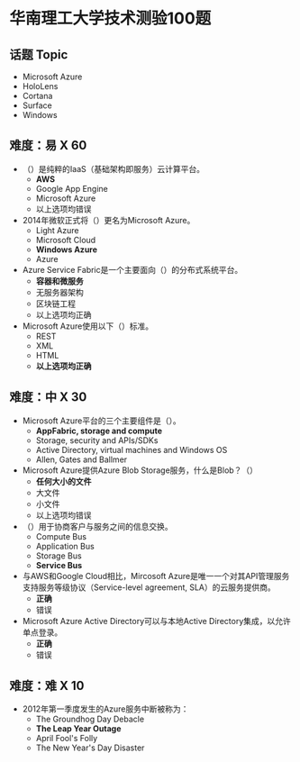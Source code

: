 # 华南理工大学技术测验100题

## 话题 Topic

- Microsoft Azure
- HoloLens
- Cortana
- Surface
- Windows

## 难度：易 X 60

- （）是纯粹的IaaS（基础架构即服务）云计算平台。
  - **AWS**
  - Google App Engine
  - Microsoft Azure
  - 以上选项均错误
- 2014年微软正式将（）更名为Microsoft Azure。
  - Light Azure
  - Microsoft Cloud
  - **Windows Azure**
  - Azure
- Azure Service Fabric是一个主要面向（）的分布式系统平台。
  - **容器和微服务**
  - 无服务器架构
  - 区块链工程
  - 以上选项均正确
- Microsoft Azure使用以下（）标准。
  - REST
  - XML
  - HTML
  - **以上选项均正确**

## 难度：中 X 30

- Microsoft Azure平台的三个主要组件是（）。
  - **AppFabric, storage and compute**
  - Storage, security and APIs/SDKs
  - Active Directory, virtual machines and Windows OS
  - Allen, Gates and Ballmer
- Microsoft Azure提供Azure Blob Storage服务，什么是Blob？（）
  - **任何大小的文件**
  - 大文件
  - 小文件
  - 以上选项均错误
- （）用于协商客户与服务之间的信息交换。
  - Compute Bus
  - Application Bus
  - Storage Bus
  - **Service Bus**
- 与AWS和Google Cloud相比，Mircosoft Azure是唯一一个对其API管理服务支持服务等级协议（Service-level agreement, SLA）的云服务提供商。
  - **正确**
  - 错误
- Microsoft Azure Active Directory可以与本地Active Directory集成，以允许单点登录。
  - **正确**
  - 错误

## 难度：难 X 10

- 2012年第一季度发生的Azure服务中断被称为：
  - The Groundhog Day Debacle
  - **The Leap Year Outage**
  - April Fool's Folly
  - The New Year's Day Disaster
